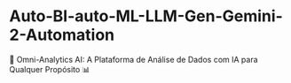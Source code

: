 # Auto-BI-auto-ML-LLM-Gen-Gemini-2-Automation
🚀 Omni-Analytics AI: A Plataforma de Análise de Dados com IA para Qualquer Propósito 📊
